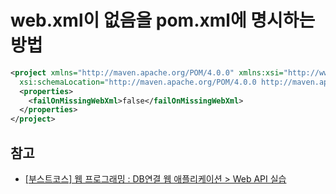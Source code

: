 # web.xml이 없음을 pom.xml에 명시하는 방법
```xml
<project xmlns="http://maven.apache.org/POM/4.0.0" xmlns:xsi="http://www.w3.org/2001/XMLSchema-instance"
  xsi:schemaLocation="http://maven.apache.org/POM/4.0.0 http://maven.apache.org/maven-v4_0_0.xsd">
  <properties>
  	<failOnMissingWebXml>false</failOnMissingWebXml>
  </properties>
</project>
```
## 참고
- [[부스트코스] 웹 프로그래밍 : DB연결 웹 애플리케이션 > Web API 실습](https://www.edwith.org/boostcourse-web)